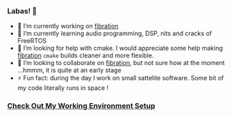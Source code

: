 ### Labas! 👋
- 🔭 I’m currently working on [fibration](https://github.com/lukasnee/fibration)
- 🌱 I’m currently learning audio programming, DSP, nits and cracks of FreeRTOS  
- 🤔 I’m looking for help with cmake. I would appreciate some help making [fibration](https://github.com/lukasnee/fibration) `cmake` builds cleaner and more flexible.
- 👯 I’m looking to collaborate on [fibration](https://github.com/lukasnee/fibration), but not sure how at the moment ...hmmm, it is quite at an early stage
- ⚡ Fun fact: during the day I work on small sattelite software. Some bit of my code literally runs in space ! 

### [Check Out My Working Environment Setup](https://github.com/lukasnee/lukasnee/blob/main/setup.md)
